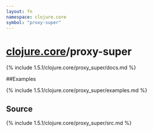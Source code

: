 ```yaml
---
layout: fn
namespace: clojure.core
symbol: "proxy-super"
---
```


# [clojure.core](../)/proxy-super

{% include 1.5.1/clojure.core/proxy_super/docs.md %}

##Examples

{% include 1.5.1/clojure.core/proxy_super/examples.md %}
## Source
{% include 1.5.1/clojure.core/proxy_super/src.md %}

